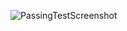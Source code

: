 ![PassingTestScreenshot](https://github.com/Dholaria/NHG-HarshaDholaria/assets/109145833/49137f64-42af-4794-953c-99f3364609e0)
